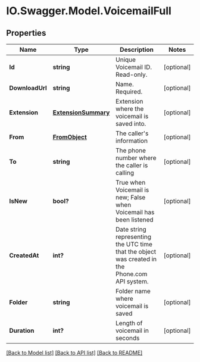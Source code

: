 # IO.Swagger.Model.VoicemailFull
## Properties

Name | Type | Description | Notes
------------ | ------------- | ------------- | -------------
**Id** | **string** | Unique Voicemail ID. Read-only. | [optional] 
**DownloadUrl** | **string** | Name. Required. | [optional] 
**Extension** | [**ExtensionSummary**](ExtensionSummary.md) | Extension where the voicemail is saved into. | [optional] 
**From** | [**FromObject**](FromObject.md) | The caller&#39;s information | [optional] 
**To** | **string** | The phone number where the caller is calling | [optional] 
**IsNew** | **bool?** | True when Voicemail is new; False when Voicemail has been listened | [optional] 
**CreatedAt** | **int?** | Date string representing the UTC time that the object was created in the Phone.com API system. | [optional] 
**Folder** | **string** | Folder name where voicemail is saved | [optional] 
**Duration** | **int?** | Length of voicemail in seconds | [optional] 

[[Back to Model list]](../README.md#documentation-for-models) [[Back to API list]](../README.md#documentation-for-api-endpoints) [[Back to README]](../README.md)

